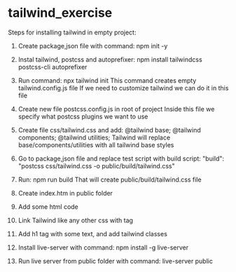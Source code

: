 # tailwind_exercise

Steps for installing tailwind in empty project:

1. Create package,json file with command:
    npm init -y

2. Instal tailwind, postcss and autoprefixer:
    npm install tailwindcss postcss-cli autoprefixer

3. Run command:
    npx tailwind init
    This command creates empty tailwind.config.js file
    If we need to customize tailwind we can do it in this file

4. Create new file postcss.config.js in root of project
    Inside this file we specify what postcss plugins we want to use

5. Create file css/tailwind.css and add:
    @tailwind base;
    @tailwind components;
    @tailwind utilities;
    Tailwind will replace base/components/utilities with all tailwind base styles

6. Go to package,json file and replace test script with build script:
    "build": "postcss css/tailwind.css -o public/build/tailwind.css"

7. Run:
    npm run build
    That will create public/build/tailwind.css file

8. Create index.htm in public folder

9. Add some html code

10. Link Tailwind like any other css with <link> tag

11. Add h1 tag with some text, and add tailwind classes

12. Install live-server with command:
    npm install -g live-server

13. Run live server from public folder with command:
    live-server public